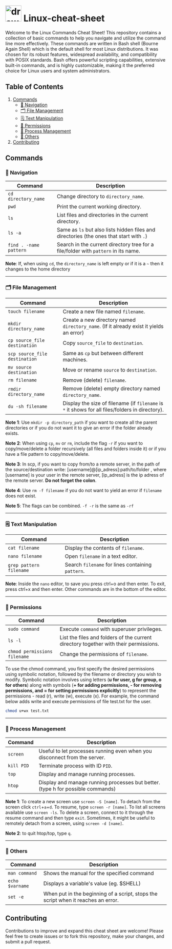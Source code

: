 # <img src="https://github.com/anamatoso/Linux-cheat-sheet/assets/78906907/518c85e2-4bc2-4c0d-89a4-146db7c81ce5" alt="drawing" width="50"/> Linux-cheat-sheet


Welcome to the Linux Commands Cheat Sheet! This repository contains a collection of basic commands to help you navigate and utilize the command line more effectively. These commands are written in Bash shell (Bourne Again Shell) which is the default shell for most Linux distributions. It was chosen for its robust features, widespread availability, and compatibility with POSIX standards. Bash offers powerful scripting capabilities, extensive built-in commands, and is highly customizable, making it the preferred choice for Linux users and system administrators.

## Table of Contents
1. [Commands](#commands)
    - [:compass: Navigation](#compass-navigation)
    - [:card_index_dividers: File Management](#card_index_dividers-file-management)
    - [:spiral_notepad: Text Manipulation](#spiral_notepad-text-manipulation)
    - [:busts_in_silhouette: Permissions](#busts_in_silhouette-permissions)
    - [:repeat: Process Management](#repeat-process-management)
    - [:briefcase: Others](#briefcase-others)
2. [Contributing](#contributing)

## Commands

### :compass: Navigation

Command | Description
------- | -----------
`cd directory_name` | Change directory to `directory_name`. 
`pwd` | Print the current working directory.
`ls` | List files and directories in the current directory.
`ls -a` | Same as `ls` but also lists hidden files and directories (the ones that start with `.`)
`find . -name pattern` | Search in the current directory tree for a file/folder with `pattern` in its name.

**Note**: If, when using `cd`, the `directory_name` is left empty or if it is a `~` then it changes to the home directory

---

### :card_index_dividers: File Management
Command | Description
------- | -----------
`touch filename` | Create a new file named `filename`.
`mkdir directory_name` | Create a new directory named `directory_name`. (If it already exist it yields an error)
`cp source_file destination` | Copy `source_file` to `destination`.
`scp source_file destination` | Same as `cp` but between different machines.
`mv source destination` | Move or rename `source` to `destination`.
`rm filename` | Remove (delete) `filename`.
`rmdir directory_name` | Remove (delete) empty directory named `directory_name`.
`du -sh filename` | Display the size of filename (if `filename` is `*` it shows for all files/folders in directory).

**Note 1**: Use `mkdir -p directory_path` if you want to create all the parent directories or if you do not want it to give an error if the folder already exists.

**Note 2**: When using `cp`, `mv` or `rm`, include the flag `-r` if you want to copy/move/delete a folder recursively (all files and folders inside it) or if you have a file pattern to copy/move/delete.

**Note 3**: In scp, if you want to copy from/to a remote server, in the path of the source/destination write: [username]@[ip_adress]:path/to/folder , where [username] is your user in the remote server, [ip_adress] is the ip adress of the remote server. **Do not forget the colon**.

**Note 4**: Use `rm -f filename` if you do not want to yield an error if `filename` does not exist.

**Note 5**: The flags can be combined. `-f -r` is the same as `-rf`

---

### :spiral_notepad: Text Manipulation
Command | Description
------- | -----------
`cat filename` | Display the contents of `filename`.
`nano filename` | Open `filename` in a text editor.
`grep pattern filename` | Search `filename` for lines containing `pattern`.

**Note**: Inside the `nano` editor, to save you press ctrl+o and then enter. To exit, press ctrl+x and then enter. Other commands are in the bottom of the editor.

---

### :busts_in_silhouette: Permissions
Command | Description
------- | -----------
`sudo command` | Execute `command` with superuser privileges.
`ls -l` | List the files and folders of the current directory together with their permissions.
`chmod permissions filename` | Change the permissions of `filename`.

To use the chmod command, you first specify the desired permissions using symbolic notation, followed by the filename or directory you wish to modify. Symbolic notation involves using letters (**u for user, g for group, o for others**) along with symbols (**+ for adding permissions, - for removing permissions, and = for setting permissions explicitly**) to represent the permissions - read (r), write (w), execute (x). For example, the command below adds write and execute permissions of file test.txt for the user.

```bash
chmod u+wx test.txt
```

---

### :repeat: Process Management
Command | Description
------- | -----------
`screen` | Useful to let processes running even when you disconnect from the server.
`kill PID` | Terminate process with ID `PID`.
`top` | Display and manage running processes.
`htop` | Display and manage running processes but better. (type h for possible commands)

**Note 1**: To create a new screen use `screen -S [name]`. To detach from the screen click `ctrl`+`a`+`d`. To resume, type `screen -r [name]`. To list all screens available use `screen -ls`. To delete a screen, connect to it through the resume command and then type `exit`. Sometimes, it might be useful to remotely detach from a screen, using `screen -d [name]`.

**Note 2**: to quit htop/top, type `q`.

---

### :briefcase: Others
Command | Description
------- | -----------
`man command` | Shows the manual for the specified command
`echo $varname` | Displays a variable's value (eg. $SHELL)
`set -e` | When put in the beginning of a script, stops the script when it reaches an error.

## Contributing
Contributions to improve and expand this cheat sheet are welcome! Please feel free to create issues or to fork this repository, make your changes, and submit a pull request.


